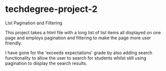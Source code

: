 # techdegree-project-2
 List Pagination and Filtering

This project takes a html file with a long list of list items all displayed on one page and employs pagination and filtering to make the page more user friendly.

I have gone for the 'exceeds expectations' grade by also adding search functionality to allow the user to search for students whilst still using pagination to display the search results.
